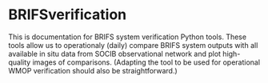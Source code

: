 # BRIFSverification

This is documentation for BRIFS system verification Python tools. These tools allow us to operationaly (daily) compare BRIFS system outputs with all available in situ data from SOCIB observational network and plot high-quality images of comparisons. (Adapting the tool to be used for operational WMOP verification should also be straightforward.) 
